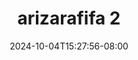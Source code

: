--- 
title: "arizarafifa 2"
description: "    arizarafifa 2 tiktok full vidio terbaru"
date: 2024-10-04T15:27:56-08:00
file_code: "ytlks33mcasw"
draft: false
cover: "rnanxlj9pbi99lgn.jpg"
tags: ["arizarafifa", "bokep-indo", "bokep-viral", "bokep-ig"]
length: 334
fld_id: "1482698"
foldername: "Ariza rafifa"
categories: ["Ariza rafifa"]
views: 0
---